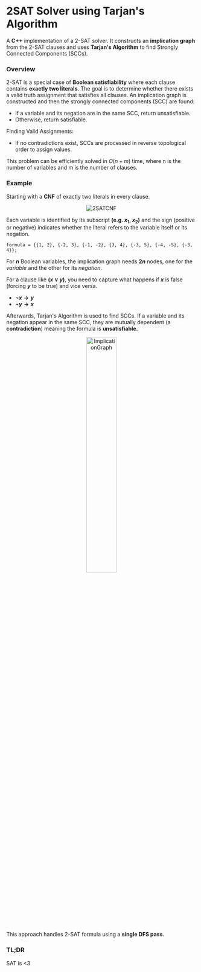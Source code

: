 # 2SAT Solver using Tarjan's Algorithm
A **C++** implementation of a 2-SAT solver. It constructs an **implication graph** from the 2-SAT clauses and uses **Tarjan's Algorithm** to find Strongly Connected Components (SCCs).

### Overview
2-SAT is a special case of **Boolean satisfiability** where each clause contains **exactly two literals**. The goal is to determine whether there exists a valid truth assignment that satisfies all clauses. An implication graph is constructed and then the strongly connected components (SCC) are found:
+ If a variable and its negation are in the same SCC, return unsatisfiable.
+ Otherwise, return satisfiable.

Finding Valid Assignments:
+ If no contradictions exist, SCCs are processed in reverse topological order to assign values.
  
This problem can be efficiently solved in $`O(n + m)`$ time, where n is the number of variables and m is the number of clauses.

### Example
Starting with a **CNF** of exactly two literals in every clause.
<p align="center">
   <img src="https://github.com/user-attachments/assets/d2c43dab-dcb3-42d2-8e6c-4a14fa5af6ca" alt="2SATCNF">

Each variable is identified by its subscript **(e.g. $`x_1`$, $`x_2`$)** and the sign (positive or negative) indicates whether the literal refers to the variable itself or its negation.
```
formula = {{1, 2}, {-2, 3}, {-1, -2}, {3, 4}, {-3, 5}, {-4, -5}, {-3, 4}};
```
For **$n$** Boolean variables, the implication graph needs **$2n$** nodes, one for the *variable* and the other for its *negation*. 

For a clause like **$\left( x \lor y \right)$**, you need to capture what happens if **$x$** is false (forcing **$y$** to be true) and vice versa.
+ **$\neg x \to y$**
+ **$\neg y \to x$**

Afterwards, Tarjan's Algorithm is used to find SCCs. If a variable and its negation appear in the same SCC, they are mutually dependent (a **contradiction**) meaning the formula is **unsatisfiable**.

<p align="center">
   <img src="https://github.com/user-attachments/assets/c7b7d7c0-2884-4369-ac5a-49132461d8a6" alt="ImplicationGraph" width=40%>
 </p>

 This approach handles 2-SAT formula using a **single DFS pass**.
 
 ### TL;DR
 SAT is <3
